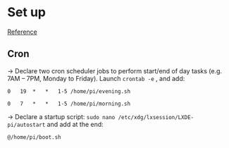 # Set up

[Reference](https://unito.io/blog/better-raspberry-pi-dashboards/)

## Cron

→ Declare two cron scheduler jobs to perform start/end of day tasks (e.g. 7AM – 7PM, Monday to Friday). Launch `crontab -e` , and add:
```
0   19  *   *   1-5 /home/pi/evening.sh

0   7   *   *   1-5 /home/pi/morning.sh
```

→ Declare a startup script: `sudo nano /etc/xdg/lxsession/LXDE-pi/autostart` and add at the end:
```
@/home/pi/boot.sh
```
